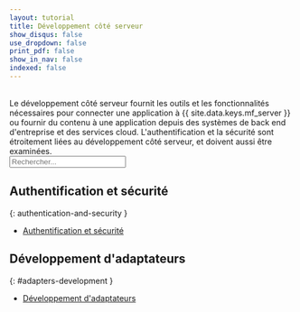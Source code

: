 ```yaml
---
layout: tutorial
title: Développement côté serveur
show_disqus: false
use_dropdown: false
print_pdf: false
show_in_nav: false
indexed: false
---
```

<!-- NLS_CHARSET=UTF-8 -->
<br>
Le développement côté serveur fournit les outils et les fonctionnalités nécessaires pour connecter une application à {{ site.data.keys.mf_server }} ou fournir du contenu à une application depuis des systèmes de back end d'entreprise et des services cloud. L'authentification et la sécurité sont étroitement liées au développement côté serveur, et doivent aussi être examinées.

<form role="search"  aria-label="Inline search field" action="{{site.baseurl}}/search/" method="get">
    <div class="input-group add-on">
        <input style="width: 206px" id="search-input" type="text" aria-label="search field" class="form-control" placeholder="Rechercher..." name="q">
    </div>
</form>

## Authentification et sécurité
{: authentication-and-security }
* [Authentification et sécurité](../authentication-and-security/)

## Développement d'adaptateurs
{: #adapters-development }
* [Développement d'adaptateurs](../adapters/)
